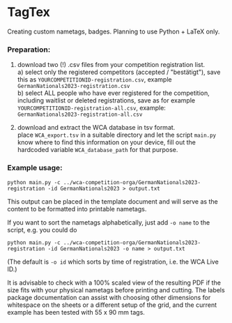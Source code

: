 # TagTex
Creating custom nametags, badges. Planning to use Python + LaTeX only.

### Preparation:
1. download two (!) .csv files from your competition registration list.  
  a) select only the registered competitors (accepted / "bestätigt"), save this as `YOURCOMPETITIONID-registration.csv`, example `GermanNationals2023-registration.csv`  
  b) select ALL people who have ever registered for the competition, including waitlist or deleted registrations, save as for example `YOURCOMPETITIONID-registration-all.csv`, example: `GermanNationals2023-registration-all.csv`

2. download and extract the WCA database in tsv format.  
  place `WCA_export.tsv` in a suitable directory and let the script `main.py` know where to find this information on your device, fill out the hardcoded variable `WCA_database_path` for that purpose.

### Example usage:
```shell
python main.py -c ../wca-competition-orga/GermanNationals2023-registration -id GermanNationals2023 > output.txt
```
This output can be placed in the template document and will serve as the content to be formatted into printable nametags.

If you want to sort the nametags alphabetically, just add `-o name` to the script, e.g. you could do
```shell
python main.py -c ../wca-competition-orga/GermanNationals2023-registration -id GermanNationals2023 -o name > output.txt
```
(The default is `-o id` which sorts by time of registration, i.e. the WCA Live ID.)

It is advisable to check with a 100% scaled view of the resulting PDF if the size fits with your physical nametags before printing and cutting. The labels package documentation can assist with choosing other dimensions for whitespace on the sheets or a different setup of the grid, and the current example has been tested with 55 x 90 mm tags.
